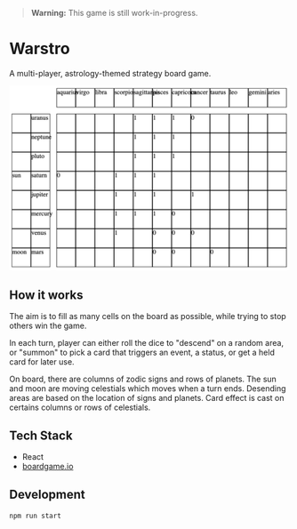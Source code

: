 > **Warning:** This game is still work-in-progress.

# Warstro

A multi-player, astrology-themed strategy board game.

![](screenshot.png)

## How it works

The aim is to fill as many cells on the board as possible, while trying to stop others win the game.

In each turn, player can either roll the dice to "descend" on a random area,
or "summon" to pick a card that triggers an event, a status, or get a held card for later use.

On board, there are columns of zodic signs and rows of planets.
The sun and moon are moving celestials which moves when a turn ends.
Desending areas are based on the location of signs and planets.
Card effect is cast on certains columns or rows of celestials.

## Tech Stack

- React
- [boardgame.io](https://boardgame.io/)

## Development

```
npm run start
```
